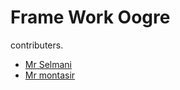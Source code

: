 # Frame Work Oogre
contributers.
- [Mr Selmani](https://mrselmani.com)
- [Mr montasir](https://mrmontasir.com)
